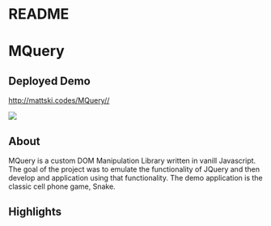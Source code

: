 # README

# MQuery

## Deployed Demo

http://mattski.codes/MQuery//

![](Snake.gif)

## About

MQuery is a custom DOM Manipulation Library written in vanill Javascript. The goal of the project was to emulate the functionality of JQuery and then develop and application using that functionality. The demo application is the classic cell phone game, Snake.

## Highlights





